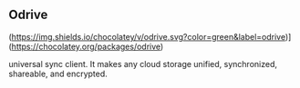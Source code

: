 ﻿## Odrive
(https://img.shields.io/chocolatey/v/odrive.svg?color=green&label=odrive)](https://chocolatey.org/packages/odrive)

universal sync client. It makes any cloud storage unified, synchronized, shareable, and encrypted.
